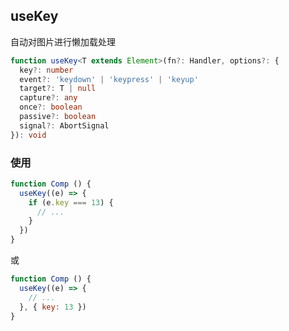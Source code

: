 ## useKey

自动对图片进行懒加载处理

```typescript
function useKey<T extends Element>(fn?: Handler, options?: {
  key?: number
  event?: 'keydown' | 'keypress' | 'keyup'
  target?: T | null
  capture?: any
  once?: boolean
  passive?: boolean
  signal?: AbortSignal
}): void
```

### 使用
```javascript
function Comp () {
  useKey((e) => {
    if (e.key === 13) {
      // ...
    }
  })
}
```
或
```javascript
function Comp () {
  useKey((e) => {
    // ...
  }, { key: 13 })
}
```
